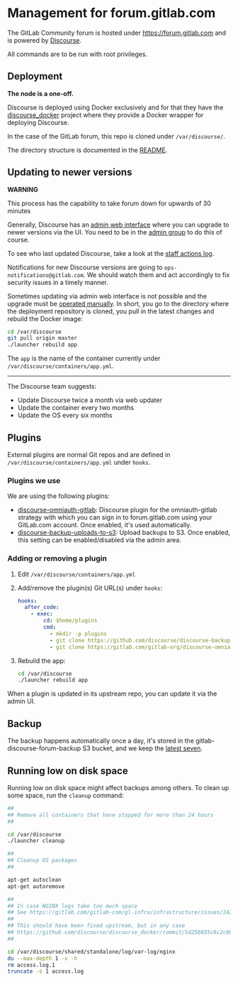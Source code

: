 # Management for forum.gitlab.com

The GitLab Community forum is hosted under https://forum.gitlab.com and is
powered by [Discourse](https://www.discourse.org).

All commands are to be run with root privileges.

## Deployment

**The node is a one-off.**

Discourse is deployed using Docker exclusively and for that they have the
[discourse_docker](https://github.com/discourse/discourse_docker) project
where they provide a Docker wrapper for deploying Discourse.

In the case of the GitLab forum, this repo is cloned under `/var/discourse/`.

The directory structure is documented in the
[README](https://github.com/discourse/discourse_docker/blob/master/README.md#directory-structure).

## Updating to newer versions

**WARNING**

This process has the capability to take forum down for upwards of 30 minutes

Generally, Discourse has an [admin web interface](https://forum.gitlab.com/admin/upgrade)
where you can upgrade to newer versions via the UI. You need to be in the [admin group](https://forum.gitlab.com/g/admins) to do this of course.

To see who last updated Discourse, take a look at the [staff actions log](https://forum.gitlab.com/admin/logs/staff_action_logs).

Notifications for new Discourse versions are going to `ops-notifications@gitlab.com`.
We should watch them and act accordingly to fix security issues in a timely manner.

Sometimes updating via admin web interface is not possible and the upgrade must be
[operated manually](https://meta.discourse.org/t/how-do-i-manually-update-discourse-and-docker-image-to-latest/23325).
In short, you go to the directory where the deployment repository is cloned,
you pull in the latest changes and rebuild the Docker image:

```sh
cd /var/discourse
git pull origin master
./launcher rebuild app
```

The `app` is the name of the container currently under `/var/discourse/containers/app.yml`.

---

The Discourse team suggests:

- Update Discourse twice a month via web updater
- Update the container every two months
- Update the OS every six months

## Plugins

External plugins are normal Git repos and are defined in `/var/discourse/containers/app.yml`
under `hooks`.

### Plugins we use

We are using the following plugins:

- [discourse-omniauth-gitlab](https://gitlab.com/gitlab-org/discourse-omniauth-gitlab):
  Discourse plugin for the omniauth-gitlab strategy with which you can sign in
  to forum.gitlab.com using your GitLab.com account. Once enabled, it's used
  automatically.
- [discourse-backup-uploads-to-s3](https://github.com/discourse/discourse-backup-uploads-to-s3):
  Upload backups to S3. Once enabled, this setting can be enabled/disabled via the admin
  area.

### Adding or removing a plugin

1. Edit `/var/discourse/containers/app.yml`
1. Add/remove the plugin(s) Git URL(s) under `hooks`:

    ```yml
    hooks:
      after_code:
        - exec:
            cd: $home/plugins
            cmd:
              - mkdir -p plugins
              - git clone https://github.com/discourse/discourse-backup-uploads-to-s3.git
              - git clone https://gitlab.com/gitlab-org/discourse-omniauth-gitlab.git
    ```

1. Rebuild the app:

    ```sh
    cd /var/discourse
    ./launcher rebuild app
    ```

When a plugin is updated in its upstream repo, you can update it via the admin
UI.

## Backup

The backup happens automatically once a day, it's stored in the
gitlab-discourse-forum-backup S3 bucket, and we keep the [latest
seven](https://forum.gitlab.com/admin/backups).

## Running low on disk space

Running low on disk space might affect backups among others. To clean up some
space, run the `cleanup` command:


```sh
##
## Remove all containers that have stopped for more than 24 hours
##

cd /var/discourse
./launcher cleanup

##
## Cleanup OS packages
##

apt-get autoclean
apt-get autoremove

##
## In case NGINX logs take too much space
## See https://gitlab.com/gitlab-com/gl-infra/infrastructure/issues/2429
##
## This should have been fixed upstream, but in any case
## https://github.com/discourse/discourse_docker/commit/5d256035c6c2c8685b8735141539c7e3bf835a74
##

cd /var/discourse/shared/standalone/log/var-log/nginx
du --max-depth 1 -x -h
rm access.log.1
truncate -s 1 access.log
```

